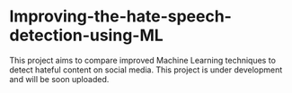 # Improving-the-hate-speech-detection-using-ML


This project aims to compare improved Machine Learning techniques to detect hateful content on social media. This project is under development and will be soon uploaded.
